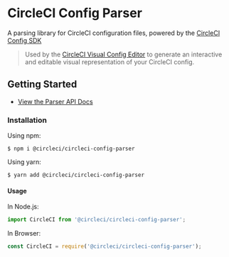# CircleCI Config Parser

A parsing library for CircleCI configuration files, powered by the
[CircleCI Config SDK](https://github.com/CircleCI-Public/circleci-config-sdk-ts)

> Used by the
> [CircleCI Visual Config Editor](https://github.com/CircleCI-Public/visual-config-editor)
> to generate an interactive and editable visual representation of your CircleCI
> config.

## Getting Started

- [View the Parser API Docs](#)

### Installation

Using npm:

```shell
$ npm i @circleci/circleci-config-parser
```

Using yarn:

```shell
$ yarn add @circleci/circleci-config-parser
```

#### Usage

In Node.js:

```typescript
import CircleCI from '@circleci/circleci-config-parser';
```

In Browser:

```javascript
const CircleCI = require('@circleci/circleci-config-parser');
```
